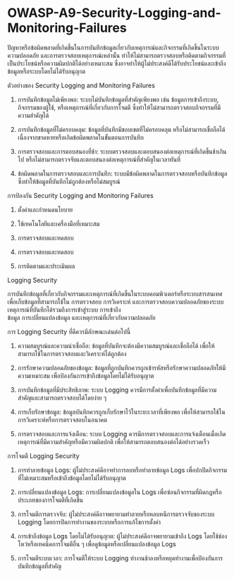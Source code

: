 # OWASP-A9-Security-Logging-and-Monitoring-Failures

  ปัญหาหรือข้อผิดพลาดที่เกิดขึ้นในการบันทึกข้อมูลเกี่ยวกับเหตุการณ์และกิจกรรมที่เกิดขึ้นในระบบความปลอดภัย และการตรวจสอบเหตุการณ์เหล่านั้น ทำให้ไม่สามารถตรวจสอบหรือติดตามกิจกรรมที่เป็นประโยชน์หรือความผิดปกติได้อย่างเหมาะสม ซึ่งอาจทำให้ผู้ไม่ประสงค์ดีได้รับประโยชน์และเข้าถึงข้อมูลหรือระบบโดยไม่ได้รับอนุญาต

ตัวอย่างของ Security Logging and Monitoring Failures

  1.  การบันทึกข้อมูลไม่เพียงพอ: ระบบไม่บันทึกข้อมูลที่สำคัญเพียงพอ เช่น ข้อมูลการเข้าถึงระบบ, กิจกรรมของผู้ใช้, หรือเหตุการณ์ที่เกี่ยวกับการโจมตี ซึ่งทำให้ไม่สามารถตรวจสอบกิจกรรมที่มีความสำคัญได้

  2.  การบันทึกข้อมูลที่ไม่ครอบคลุม: ข้อมูลที่บันทึกมีขอบเขตที่ไม่ครอบคลุม หรือไม่สามารถเชื่อถือได้เนื่องจากขาดหายหรือเกิดข้อผิดพลาดในขั้นตอนการบันทึก

  3.  การตรวจสอบและการตอบสนองที่ช้า: ระบบตรวจสอบและตอบสนองต่อเหตุการณ์ที่เกิดขึ้นช้าเกินไป หรือไม่สามารถตรวจจับและตอบสนองต่อเหตุการณ์ที่สำคัญในเวลาทันที

  4.  ข้อผิดพลาดในการตรวจสอบและการบันทึก: ระบบมีข้อผิดพลาดในการตรวจสอบหรือบันทึกข้อมูล ซึ่งทำให้ข้อมูลที่บันทึกไม่ถูกต้องหรือไม่สมบูรณ์

การป้องกัน Security Logging and Monitoring Failures

  1.  ตั้งค่าและกำหนดนโยบาย

  2.  ใช้เทคโนโลยีและเครื่องมือที่เหมาะสม

  3.  การตรวจสอบและทดสอบ

  4.  การตรวจสอบและทดสอบ

  5.  การติดตามและประเมินผล

Logging Security

  การบันทึกข้อมูลที่เกี่ยวกับกิจกรรมและเหตุการณ์ที่เกิดขึ้นในระบบคอมพิวเตอร์หรือระบบสารสนเทศ เพื่อเก็บข้อมูลที่สามารถใช้ใน   การตรวจสอบ การวิเคราะห์ และการตรวจสอบความปลอดภัยของระบบ เหตุการณ์ที่บันทึกได้รวมถึงการเข้าสู่ระบบ การเข้าถึง  
  ข้อมูล การเปลี่ยนแปลงข้อมูล และเหตุการณ์ที่เกี่ยวกับความปลอดภัย

การ Logging Security ที่ดีควรมีลักษณะเด่นต่อไปนี้

  1.  ความสมบูรณ์และความน่าเชื่อถือ: ข้อมูลที่บันทึกจะต้องมีความสมบูรณ์และเชื่อถือได้ เพื่อให้สามารถใช้ในการตรวจสอบและวิเคราะห์ได้ถูกต้อง

  2.  การรักษาความปลอดภัยของข้อมูล: ข้อมูลที่ถูกบันทึกควรถูกเข้ารหัสหรือรักษาความปลอดภัยให้มีความเหมาะสม เพื่อป้องกันการเข้าถึงข้อมูลโดยไม่ได้รับอนุญาต

  3.  การบันทึกข้อมูลที่มีประสิทธิภาพ: ระบบ Logging ควรมีการตั้งค่าเพื่อบันทึกข้อมูลที่มีความสำคัญและสามารถตรวจสอบได้โดยง่าย ๆ

  4.  การเก็บรักษาข้อมูล: ข้อมูลบันทึกควรถูกเก็บรักษาไว้ในระยะเวลาที่เพียงพอ เพื่อให้สามารถใช้ในการวิเคราะห์หรือการตรวจสอบในอนาคต

  5.  การตรวจสอบและการแจ้งเตือน: ระบบ Logging ควรมีการตรวจสอบและการแจ้งเตือนเมื่อเกิดเหตุการณ์ที่มีความสำคัญหรือมีความผิดปกติ เพื่อให้สามารถตอบสนองต่อได้อย่างรวดเร็ว

การโจมตี Logging Security

  1.  การทำลายข้อมูล Logs: ผู้ไม่ประสงค์ดีอาจทำการลบหรือทำลายข้อมูล Logs เพื่อปกปิดกิจกรรมที่ไม่เหมาะสมหรือเข้าถึงข้อมูลโดยไม่ได้รับอนุญาต

  2.  การเปลี่ยนแปลงข้อมูล Logs: การเปลี่ยนแปลงข้อมูลใน Logs เพื่อซ่อนกิจกรรมที่ผิดกฎหรือประเภทของการโจมตีที่เกิดขึ้น

  3.  การโจมตีการตรวจจับ: ผู้ไม่ประสงค์ดีอาจพยายามทำลายหรือหลบหนีการตรวจจับของระบบ Logging โดยการปิดการทำงานของระบบหรือการแก้ไขการตั้งค่า

  4.  การเข้าถึงข้อมูล Logs โดยไม่ได้รับอนุญาต: ผู้ไม่ประสงค์ดีอาจพยายามเข้าถึง Logs โดยใช้ช่องโหว่หรือเทคนิคการโจมตีอื่น ๆ เพื่อดูข้อมูลหรือเปลี่ยนแปลงข้อมูล Logs

  5.  การโจมตีระบบเวลา: การโจมตีให้ระบบ Logging ทำงานช้าลงหรือหยุดทำงานเพื่อป้องกันการบันทึกข้อมูลที่สำคัญ


  
